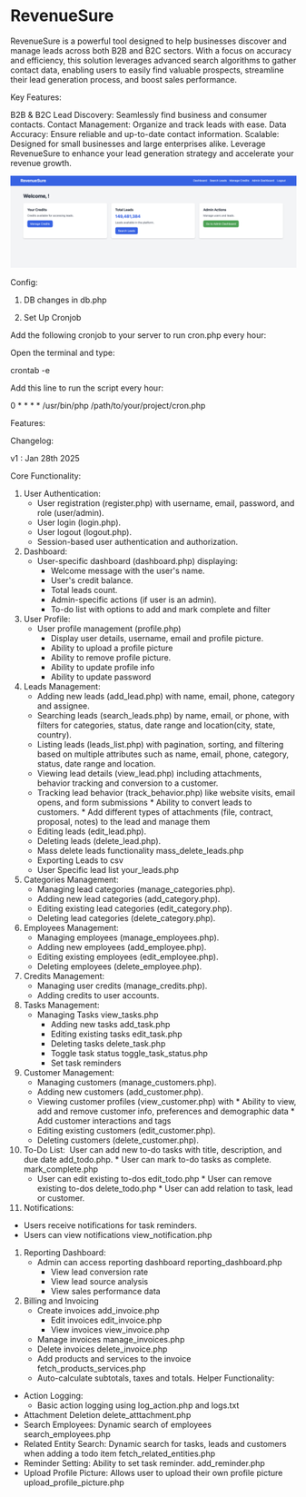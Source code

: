 # RevenueSure
RevenueSure is a powerful tool designed to help businesses discover and manage leads across both B2B and B2C sectors. With a focus on accuracy and efficiency, this solution leverages advanced search algorithms to gather contact data, enabling users to easily find valuable prospects, streamline their lead generation process, and boost sales performance.

Key Features:

B2B & B2C Lead Discovery: Seamlessly find business and consumer contacts.
Contact Management: Organize and track leads with ease.
Data Accuracy: Ensure reliable and up-to-date contact information.
Scalable: Designed for small businesses and large enterprises alike.
Leverage RevenueSure to enhance your lead generation strategy and accelerate your revenue growth.

![Dashboard](assets/dashboard.png)


Config:

1) DB changes in db.php

2) Set Up Cronjob

Add the following cronjob to your server to run cron.php every hour:

Open the terminal and type:

crontab -e

Add this line to run the script every hour:

0 * * * * /usr/bin/php /path/to/your/project/cron.php



Features:

Changelog:

v1 : Jan 28th 2025

Core Functionality:
1. User Authentication:
    * User registration (register.php) with username, email, password, and role (user/admin).
    * User login (login.php).
    * User logout (logout.php).
    * Session-based user authentication and authorization.
2. Dashboard:
    * User-specific dashboard (dashboard.php) displaying:
        * Welcome message with the user's name.
        * User's credit balance.
        * Total leads count.
        * Admin-specific actions (if user is an admin).
        * To-do list with options to add and mark complete and filter
3. User Profile:
    * User profile management (profile.php)
        * Display user details, username, email and profile picture.
        * Ability to upload a profile picture
        * Ability to remove profile picture.
        * Ability to update profile info
        * Ability to update password
4. Leads Management:
    * Adding new leads (add_lead.php) with name, email, phone, category and assignee.
    * Searching leads (search_leads.php) by name, email, or phone, with filters for categories, status, date range and location(city, state, country).
    * Listing leads (leads_list.php) with pagination, sorting, and filtering based on multiple attributes such as name, email, phone, category, status, date range and location.
    * Viewing lead details (view_lead.php) including attachments, behavior tracking and conversion to a customer.
    * Tracking lead behavior (track_behavior.php) like website visits, email opens, and form submissions * Ability to convert leads to customers. * Add different types of attachments (file, contract, proposal, notes) to the lead and manage them
    * Editing leads (edit_lead.php).
    * Deleting leads (delete_lead.php).
    * Mass delete leads functionality mass_delete_leads.php
    * Exporting Leads to csv
    * User Specific lead list your_leads.php
5. Categories Management:
    * Managing lead categories (manage_categories.php).
    * Adding new lead categories (add_category.php).
    * Editing existing lead categories (edit_category.php).
    * Deleting lead categories (delete_category.php).
6. Employees Management:
    * Managing employees (manage_employees.php).
    * Adding new employees (add_employee.php).
    * Editing existing employees (edit_employee.php).
    * Deleting employees (delete_employee.php).
7. Credits Management:
    * Managing user credits (manage_credits.php).
    * Adding credits to user accounts.
8. Tasks Management:
    * Managing Tasks view_tasks.php
        * Adding new tasks add_task.php
        * Editing existing tasks edit_task.php
        * Deleting tasks delete_task.php
        * Toggle task status toggle_task_status.php
        * Set task reminders
9. Customer Management:
    * Managing customers (manage_customers.php).
    * Adding new customers (add_customer.php).
    * Viewing customer profiles (view_customer.php) with * Ability to view, add and remove customer info, preferences and demographic data * Add customer interactions and tags
    * Editing existing customers (edit_customer.php).
    * Deleting customers (delete_customer.php).
10. To-Do List:  User can add new to-do tasks with title, description, and due date add_todo.php. * User can mark to-do tasks as complete. mark_complete.php
    * User can edit existing to-dos edit_todo.php * User can remove existing to-dos delete_todo.php * User can add relation to task, lead or customer.
11. Notifications:
* Users receive notifications for task reminders.
* Users can view notifications view_notification.php
1. Reporting Dashboard:
    * Admin can access reporting dashboard reporting_dashboard.php
        * View lead conversion rate
        * View lead source analysis
        * View sales performance data
2. Billing and Invoicing
    * Create invoices add_invoice.php
        * Edit invoices edit_invoice.php
        * View invoices view_invoice.php
    * Manage invoices manage_invoices.php
    * Delete invoices delete_invoice.php
    * Add products and services to the invoice fetch_products_services.php
    * Auto-calculate subtotals, taxes and totals.
Helper Functionality:
* Action Logging:
    * Basic action logging using log_action.php and logs.txt
* Attachment Deletion delete_atttachment.php
* Search Employees: Dynamic search of employees search_employees.php
* Related Entity Search: Dynamic search for tasks, leads and customers when adding a todo item fetch_related_entities.php
* Reminder Setting: Ability to set task reminder. add_reminder.php
* Upload Profile Picture: Allows user to upload their own profile picture upload_profile_picture.php
